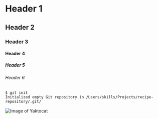 # Header 1
## Header 2
### Header 3
#### Header 4
##### Header 5
###### Header 6

```
$ git init
Initialized empty Git repository in /Users/skills/Projects/recipe-repository/.git/
```

![Image of Yaktocat](https://octodex.github.com/images/yaktocat.png)
